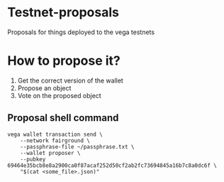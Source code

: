 # Testnet-proposals

Proposals for things deployed to the vega testnets

# How to propose it?

1. Get the correct version of the wallet
2. Propose an object
3. Vote on the proposed object


## Proposal shell command

```shell
vega wallet transaction send \
    --network fairground \
    --passphrase-file ~/passphrase.txt \
    --wallet proposer \
    --pubkey 69464e35bcb8e8a2900ca0f87acaf252d50cf2ab2fc73694845a16b7c8a0dc6f \
    "$(cat <some_file>.json)"
```
